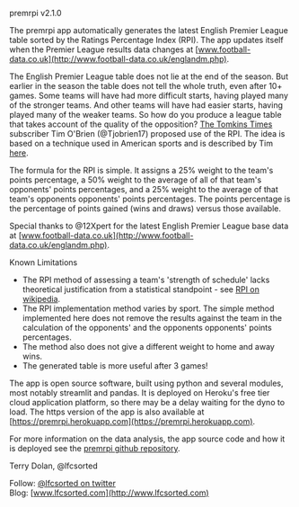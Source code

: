 premrpi v2.1.0

The premrpi app automatically generates the latest English Premier League table sorted by the Ratings Percentage Index (RPI).
The app updates itself when the Premier League results data changes at [www.football-data.co.uk](http://www.football-data.co.uk/englandm.php). 
 
The English Premier League table does not lie at the end of the season.
But earlier in the season the table does not tell the whole truth, even after 10+ games.
Some teams will have had more difficult starts, having played many of the stronger teams.
And other teams will have had easier starts, having played many of the weaker teams.
So how do you produce a league table that takes account of the quality of the opposition?
[The Tomkins Times](https://tomkinstimes.com/) subscriber Tim O'Brien (@Tjobrien17) proposed use of the RPI.
The idea is based on a technique used in American sports and is described by Tim [here](https://tomkinstimes.com/2016/11/comment-of-the-month-october-2016/).
        
The formula for the RPI is simple.
It assigns a 25% weight to the team's points percentage, a 50% weight to the average of all of that team's opponents' points percentages, and a 25% weight to the average of that team's opponents opponents' points percentages.
The points percentage is the percentage of points gained (wins and draws) versus those available.
        
Special thanks to @12Xpert for the latest English Premier League base data at [www.football-data.co.uk](http://www.football-data.co.uk/englandm.php).
        
Known Limitations
- The RPI method of assessing a team's 'strength of schedule' lacks theoretical justification from a statistical standpoint - see [RPI on wikipedia](https://en.wikipedia.org/wiki/Rating_Percentage_Index).
- The RPI implementation method varies by sport. The simple method implemented here does not remove the results against the team in the calculation of the opponents' and the opponents opponents' points percentages.
- The method also does not give a different weight to home and away wins.
- The generated table is more useful after 3 games! 

The app is open source software, built using python and several modules, most notably streamlit and pandas.
It is deployed on Heroku's free tier cloud application platform, so there may be a delay waiting for the dyno to load.
The https version of the app is also available at [https://premrpi.herokuapp.com](https://premrpi.herokuapp.com).

For more information on the data analysis, the app source code and how it is deployed see the [premrpi github repository](https://github.com/terrydolan/premrpi).        

Terry Dolan, @lfcsorted

Follow: [@lfcsorted on twitter](https://twitter.com/lfcsorted)  
Blog: [www.lfcsorted.com](http://www.lfcsorted.com)